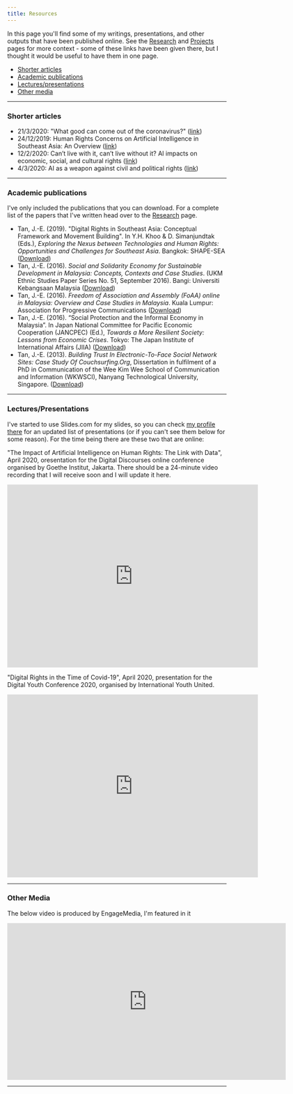 ```yaml
---
title: Resources
---
```


In this page you'll find some of my writings, presentations, and other outputs that have been published online. See the [Research](/pages/research/) and [Projects](/pages/projects/) pages for more context - some of these links have been given there, but I thought it would be useful to have them in one page. 
- [Shorter articles](/pages/resources/#heading-shorter-articles)
- [Academic publications](/pages/resources/#heading-academic-publications)
- [Lectures/presentations](/pages/resources/#heading-lecturespresentations)
- [Other media](/pages/resources/#heading-other-media)

---

### Shorter articles
- 21/3/2020: "What good can come out of the coronavirus?" ([link](https://www.apc.org/en/blog/what-good-can-come-out-coronavirus))
- 24/12/2019: Human Rights Concerns on Artificial Intelligence in Southeast Asia: An Overview ([link](https://coconet.social/2019/human-rights-artificial-intelligence-southeast-asia/)) 
- 12/2/2020: Can’t live with it, can’t live without it? AI impacts on economic, social, and cultural rights ([link](https://coconet.social/2019/human-rights-artificial-intelligence-southeast-asia/))
- 4/3/2020: AI as a weapon against civil and political rights ([link](https://coconet.social/2020/ai-weapon-civil-political-rights/))

---

### Academic publications
I've only included the publications that you can download. For a complete list of the papers that I've written head over to the [Research](/pages/research) page.  

- Tan, J.-E. (2019). "Digital Rights in Southeast Asia: Conceptual Framework and Movement Building". In Y.H. Khoo & D. Simanjundtak  (Eds.), *Exploring the Nexus between Technologies and Human Rights: Opportunities and Challenges for Southeast Asia*. Bangkok: SHAPE-SEA ([Download](/documents/Exploring-the-Nexus-Between-Technologies-and-Human-Rights.pdf))
- Tan, J.-E. (2016). *Social and Solidarity Economy for Sustainable Development in Malaysia: Concepts, Contexts and Case Studies*. (UKM Ethnic Studies Paper Series No. 51, September 2016). Bangi: Universiti Kebangsaan Malaysia ([Download](/documents/SSEinMalaysia.pdf))
- Tan, J.-E. (2016). *Freedom of Association and Assembly (FoAA) online in Malaysia: Overview and Case Studies in Malaysia*. Kuala Lumpur: Association for Progressive Communications ([Download](/documents/APC_IMPACT_FOAA_Malaysia.pdf))
- Tan, J.-E. (2016). “Social Protection and the Informal Economy in Malaysia”. In Japan National Committee for Pacific Economic Cooperation (JANCPEC) (Ed.), *Towards a More Resilient Society: Lessons from Economic Crises*. Tokyo: The Japan Institute of International Affairs (JIIA) ([Download](/documents/Towards-a-More-Resilient-Society2014-15.pdf))
- Tan, J.-E. (2013). *Building Trust In Electronic-To-Face Social Network Sites: Case Study Of Couchsurfing.Org*, Dissertation in fulfilment of a PhD in Communication of the Wee Kim Wee School of Communication and Information (WKWSCI), Nanyang Technological University, Singapore. ([Download](/documents/Building-Trust-in-e2f-SNSs-Case-Study-of-CS-Tan-Jun-E.pdf))

---

### Lectures/Presentations
I've started to use Slides.com for my slides, so you can check [my profile there](https://slides.com/jun-e/) for an updated list of presentations (or if you can't see them below for some reason). For the time being there are these two that are online:

"The Impact of Artificial Intelligence on Human Rights: The Link with Data", April 2020, oresentation for the Digital Discourses online conference organised by Goethe Institut, Jakarta. There should be a 24-minute video recording that I will receive soon and I will update it here.  
<iframe src="https://slides.com/jun-e/aihumanrightsdata/embed" width="576" height="420" scrolling="no" frameborder="0" webkitallowfullscreen mozallowfullscreen allowfullscreen></iframe>

"Digital Rights in the Time of Covid-19", April 2020, presentation for the Digital Youth Conference 2020, organised by International Youth United.
<iframe src="https://slides.com/jun-e/digitalrightscovid19/embed" width="576" height="420" scrolling="no" frameborder="0" webkitallowfullscreen mozallowfullscreen allowfullscreen></iframe>

---

### Other Media

The below video is produced by EngageMedia, I'm featured in it
<iframe src="https://player.vimeo.com/video/400173734" width="640" height="360" frameborder="0" allow="autoplay; fullscreen" allowfullscreen></iframe>


---

